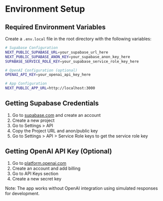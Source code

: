 # Environment Setup

## Required Environment Variables

Create a `.env.local` file in the root directory with the following variables:

```bash
# Supabase Configuration
NEXT_PUBLIC_SUPABASE_URL=your_supabase_url_here
NEXT_PUBLIC_SUPABASE_ANON_KEY=your_supabase_anon_key_here
SUPABASE_SERVICE_ROLE_KEY=your_supabase_service_role_key_here

# OpenAI Configuration (optional)
OPENAI_API_KEY=your_openai_api_key_here

# App Configuration
NEXT_PUBLIC_APP_URL=http://localhost:3000
```

## Getting Supabase Credentials

1. Go to [supabase.com](https://supabase.com) and create an account
2. Create a new project
3. Go to Settings > API
4. Copy the Project URL and anon/public key
5. Go to Settings > API > Service Role keys to get the service role key

## Getting OpenAI API Key (Optional)

1. Go to [platform.openai.com](https://platform.openai.com)
2. Create an account and add billing
3. Go to API Keys section
4. Create a new secret key

Note: The app works without OpenAI integration using simulated responses for development. 